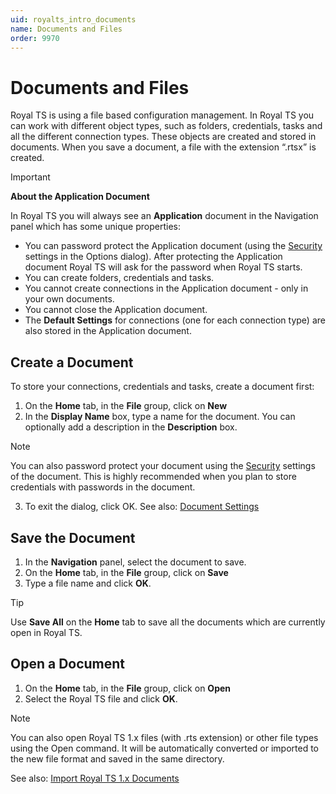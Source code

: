 ```yaml
---
uid: royalts_intro_documents
name: Documents and Files
order: 9970
---
```


# Documents and Files
Royal TS is using a file based configuration management. In Royal TS you can work with different object types, such as folders, credentials, tasks and all the different connection types. These objects are created and stored in documents. When you save a document, a file with the extension “.rtsx” is created.

> [!Important]
> **About the Application Document**
> 
> In Royal TS you will always see an **Application** document in the Navigation panel which has some unique properties:
> 
> * You can password protect the Application document (using the [Security](xref:royalts_reference_options#-security) settings in the Options dialog). After protecting the Application document Royal TS will ask for the password when Royal TS starts.
> * You can create folders, credentials and tasks.
> * You cannot create connections in the Application document - only in your own documents.
> * You cannot close the Application document.
> * The **Default Settings** for connections (one for each connection type) are also stored in the Application document.
 

## Create a Document
To store your connections, credentials and tasks, create a document first:

1. On the **Home** tab, in the **File** group, click on **New**
2. In the **Display Name** box, type a name for the document. You can optionally add a description in the **Description** box.

> [!Note]
> You can also password protect your document using the [Security](xref:royalts_reference_organization_document#-security) settings of the document. This is highly recommended when you plan to store credentials with passwords in the document.

3. To exit the dialog, click OK.
See also: [Document Settings](xref:royalts_reference_organization_document)

## Save the Document
1. In the **Navigation** panel, select the document to save.
2. On the **Home** tab, in the **File** group, click on **Save**
3. Type a file name and click **OK**.

> [!Tip]
> Use **Save All** on the **Home** tab to save all the documents which are currently open in Royal TS.

## Open a Document
1. On the **Home** tab, in the **File** group, click on **Open**
2. Select the Royal TS file and click **OK**.

> [!Note]
> You can also open Royal TS 1.x files (with .rts extension) or other file types using the Open command. It will be automatically converted or imported to the new file format and saved in the same directory.
> 
> See also: [Import Royal TS 1.x Documents](xref:royalts_advanced_import#import-royal-ts-1x-documents-rts)